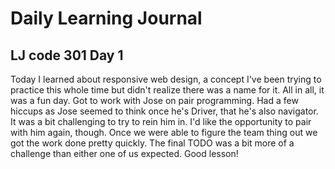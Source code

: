 # Daily Learning Journal

## LJ code 301 Day 1

Today I learned about responsive web design, a concept I've been trying to practice this whole time but didn't realize there was a name for it.  All in all, it was a fun day.  Got to work with Jose on pair programming. Had a few hiccups as Jose seemed to think once he's Driver, that he's also navigator.  It was a bit challenging to try to rein him in.  I'd like the opportunity to pair with him again, though.  Once we were able to figure the team thing out we got the work done pretty quickly. The final TODO was a bit more of a challenge than either one of us expected.  Good lesson!
